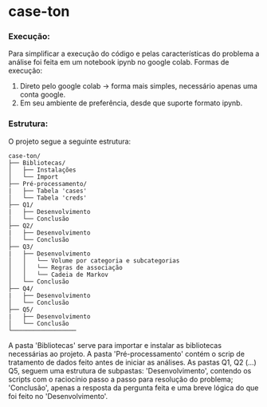 # case-ton

### Execução:
Para simplificar a execução do código e pelas características do problema a análise foi feita em um notebook ipynb no google colab.
Formas de execução:
1) Direto pelo google colab -> forma mais simples, necessário apenas uma conta google.
2) Em seu ambiente de preferência, desde que suporte formato ipynb.

### Estrutura:
O projeto segue a seguinte estrutura:

```
case-ton/
├── Bibliotecas/
│   ├── Instalações 
│   └── Import
├── Pré-processamento/
|   ├── Tabela 'cases'
│   └── Tabela 'creds'   
├── Q1/
|   ├── Desenvolvimento
│   └── Conclusão
├── Q2/
|   ├── Desenvolvimento
│   └── Conclusão
├── Q3/
|   ├── Desenvolvimento
│   │   └── Volume por categoria e subcategorias
│   │   └── Regras de associação
│   │   └── Cadeia de Markov
│   └── Conclusão
├── Q4/
|   ├── Desenvolvimento
│   └── Conclusão
├── Q5/
|   ├── Desenvolvimento
│   └── Conclusão
└──────────────────
```
A pasta 'Bibliotecas' serve para importar e instalar as bibliotecas necessárias ao projeto.
A pasta 'Pré-processamento' contém o scrip de tratamento de dados feito antes de iniciar as análises.
As pastas Q1, Q2 (...) Q5, seguem uma estrutura de subpastas:
        'Desenvolvimento', contendo os scripts com o raciocínio passo a passo para resolução do problema;
        'Conclusão', apenas a resposta da pergunta feita e uma breve lógica do que foi feito no 'Desenvolvimento'.





